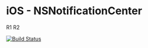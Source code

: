 # iOS - NSNotificationCenter

R1
R2

[![Build Status](https://travis-ci.org/emilianoeloi/ios-notificationCenter.svg?branch=master)](https://travis-ci.org/emilianoeloi/ios-notificationCenter)
